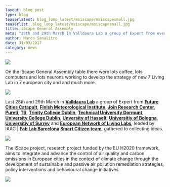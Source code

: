 ```yaml
---
layout: blog_post
type: blog
teaserlatest: blog_loop_latest/msiscape/msiscapesmall.jpg
teaserlist: blog_loop_latest/msiscape/msiscapesmall.jpg
title: iScape General Assembly
meta: "28th and 29th March in Valldaura Lab a group of Expert from every part of europe leaded by IAAC | Fab Lab Barcelona Smart Citizen team, gathered to collecting ideas for develop the strategy of new iScape project."
author: Marco Sanalitro
date: 31/03/2017 
category: news
---
```


<img src= "http://www.fablabbcn.org/img/blog/blog_loop_latest/msiscape/msiscape1.jpg" align="middle"> 
<br>

On the iScape General Assembly table there were lots coffee, lots computers and lots neurons working to develop the strategy of new 7 Living Lab in 7 european city and and much more.

<img src= "http://www.fablabbcn.org/img/blog/blog_loop_latest/msiscape/msiscape2.jpg" align="middle"> 
<br>

Last 28th and 29th March in <strong><a href="https://fablabbcn.org/index.html">Valldaura Lab</a></strong> a group of Expert from <strong><a href="https://fablabbcn.org/index.html">Future Cities Catapult</a></strong>, <strong><a href="https://fablabbcn.org/index.html">Finish Meteorological Institute</a></strong>, <strong><a href="https://fablabbcn.org/index.html">Join Research Center</a></strong>, <strong><a href="https://fablabbcn.org/index.html">Pureti</a></strong>, <strong><a href="https://fablabbcn.org/index.html">T6</a></strong>, <strong><a href="https://fablabbcn.org/index.html">Trinity College Dublin</a></strong>, <strong><a href="https://fablabbcn.org/index.html">Technical University Dormunt</a></strong>, <strong><a href="https://fablabbcn.org/index.html">University College Dublin</a></strong>, <strong><a href="https://fablabbcn.org/index.html">Unversity of Hasselt</a></strong>, <strong><a href="https://fablabbcn.org/index.html">Universitiy of Bologna</a></strong>,<strong><a href="https://fablabbcn.org/index.html"> Universitiy of Surrey</a></strong> and <strong><a href="https://fablabbcn.org/index.html">European Network of Living Labs</a></strong>, leaded by IAAC | <strong><a href="https://fablabbcn.org/index.html">Fab Lab Barcelona</a> <a href="https://fablabbcn.org/index.html">Smart Citizen team</a></strong>, gathered to collecting ideas.<br>

<img src= "http://www.fablabbcn.org/img/blog/blog_loop_latest/msiscape/msiscape3.jpg" align="middle"> 
<br>

The iScape project, research project funded by the EU H2020 framework, aims to integrate and advance the control of air quality and carbon emissions in European cities in the context of climate change through the development of sustainable and passive air pollution remediation strategies, policy interventions and behavioural change initiatives<br>

<img src= "http://www.fablabbcn.org/img/blog/blog_loop_latest/msiscape/msiscape4.jpg" align="middle"> 
<br>





